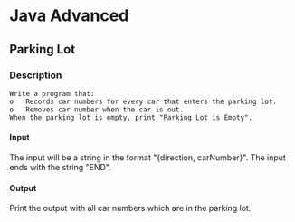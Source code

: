 # Java Advanced

## Parking Lot

### Description
    Write a program that: 
    o	Records car numbers for every car that enters the parking lot. 
    o	Removes car number when the car is out.
    When the parking lot is empty, print "Parking Lot is Empty". 

#### Input 
The input will be a string in the format "{direction, carNumber}". 
The input ends with the string "END".

#### Output
Print the output with all car numbers which are in the parking lot.